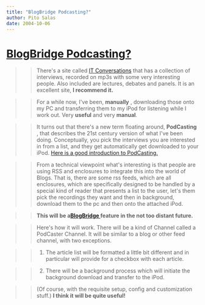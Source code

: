 ```yaml
---
title: "BlogBridge Podcasting?"
author: Pito Salas
date: 2004-10-06
---
```

# [BlogBridge Podcasting?](None)



>>

>> There's a site called [IT Conversations](<http://www.itconversations.com/>)
that has a collection of interviews, recorded on mp3s with some very
interesting people. Also included are lectures, debates and panels. It is an
excellent site, **I recommend it.**

>>

>> For a while now, I've been, **manually** , downloading those onto my PC and
transferring them to my iPod for listening while I work out. Very **useful**
and very **manual**.

>>

>> It turns out that there's a new term floating around, **PodCasting** , that
describes the 21st century version of what I've been doing. Conceptually, you
pick the interviews you are interested in from a list, and they get
automatically get downloaded to your iPod. [Here is a good introduction to
PodCasting.](<http://www.engadget.com/entry/5843952395227141/>)

>>

>> From a technical viewpoint what's interesting is that people are using RSS
and enclosures to integrate this into the world of Blogs. That is, there are
some rss feeds, which are all enclosures, which are specifically designed to
be handled by a special kind of reader that presents a list to the user, let's
them pick the recordings they want and then in background, download them to
the pc and then onto the attached iPod.

>>

>> **This will be a[BlogBridge ](<http://www.blogbridge.com>)feature in the
not too distant future.**

>>

>> Here's how it will work. There will be a kind of Channel called a PodCaster
Channel. It will be similar to a blog or other feed channel, with two
exceptions.

>>

>>   1. The article list will be formatted a little bit different and in
particular will provide for a checkbox with each article.

>>   2. There will be a background process which will initiate the background
download and transfer to the iPod.

>>

>>

>> (Of course, with the requisite setup, config and customization stuff.) **I
think it will be quite useful!**


